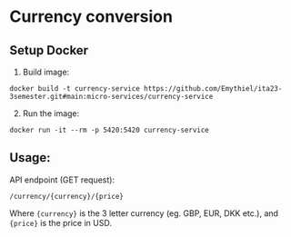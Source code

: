# Currency conversion

## Setup Docker
1. Build image:
```
docker build -t currency-service https://github.com/Emythiel/ita23-3semester.git#main:micro-services/currency-service
```

2. Run the image:
```
docker run -it --rm -p 5420:5420 currency-service
```

## Usage:
API endpoint (GET request):
```
/currency/{currency}/{price}
```
Where `{currency}` is the 3 letter currency (eg. GBP, EUR, DKK etc.), and `{price}` is the price in USD.
